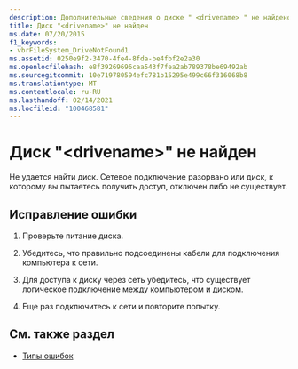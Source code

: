 ```yaml
---
description: Дополнительные сведения о диске " <drivename> " не найдено.
title: Диск "<drivename>" не найден
ms.date: 07/20/2015
f1_keywords:
- vbrFileSystem_DriveNotFound1
ms.assetid: 0250e9f2-3470-4fe4-8fda-be4fbf2e2a30
ms.openlocfilehash: e8f39269696caa543f7fea2ab789378be69492ab
ms.sourcegitcommit: 10e719780594efc781b15295e499c66f316068b8
ms.translationtype: MT
ms.contentlocale: ru-RU
ms.lasthandoff: 02/14/2021
ms.locfileid: "100468581"
---
```

# <a name="drive-drivename-not-found"></a>Диск "\<drivename>" не найден

Не удается найти диск. Сетевое подключение разорвано или диск, к которому вы пытаетесь получить доступ, отключен либо не существует.  
  
## <a name="to-correct-this-error"></a>Исправление ошибки  
  
1. Проверьте питание диска.  
  
2. Убедитесь, что правильно подсоединены кабели для подключения компьютера к сети.  
  
3. Для доступа к диску через сеть убедитесь, что существует логическое подключение между компьютером и диском.  
  
4. Еще раз подключитесь к сети и повторите попытку.  
  
## <a name="see-also"></a>См. также раздел

- [Типы ошибок](../programming-guide/language-features/error-types.md)
